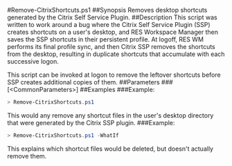 #Remove-CitrixShortcuts.ps1
##Synopsis
Removes desktop shortcuts generated by the Citrix Self Service Plugin.
##Description
This script was written to work around a bug where the Citrix Self Service Plugin (SSP) creates shortcuts on a user's desktop, and RES
Workspace Manager then saves the SSP shortcuts in their persistent profile. At logoff, RES WM performs its final profile sync, and then Citrix SSP removes the shortcuts from the desktop, resulting in duplicate shortcuts that accumulate with each successive logon.

This script can be invoked at logon to remove the leftover shortcuts before SSP creates additional copies of them.
##Parameters
###[&lt;CommonParameters&gt;]
##Examples
###Example:
```PowerShell
> Remove-CitrixShortcuts.ps1
```
This would any remove any shortcut files in the user's desktop directory that were generated by the Citrix SSP plugin.
###Example:
```PowerShell
> Remove-CitrixShortcuts.ps1 -WhatIf
```
This explains which shortcut files would be deleted, but doesn't actually remove them.
